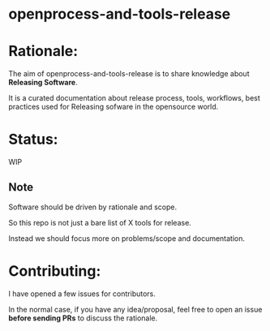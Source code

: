 # openprocess-and-tools-release

# Rationale:
The aim of openprocess-and-tools-release is to share knowledge about **Releasing Software**.

It is a curated documentation about release process, tools, workflows, best practices used for Releasing sofware in the opensource world.

# Status:

WIP


## Note

Software should be driven by rationale and scope.

So this repo is not just a bare list of X tools for release. 

Instead we should focus more on problems/scope and documentation.


# Contributing:

I have opened a few issues for contributors.

In the normal case, if you have any idea/proposal, feel free to open an issue **before sending PRs** to discuss the rationale.
